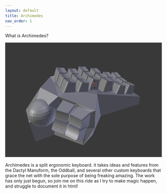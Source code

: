 ```yaml
---
layout: default
title: Archimedes
nav_order: 1
---
```


What is Archimedes?

<img src="https://raw.githubusercontent.com/SpandexWizard/Archimedes/main/archimedes%20v.05.PNG" alt="very early prototype, with temporary trackball placement">

Archimedes is a split ergonomic keyboard. it takes ideas and features from the Dactyl Manuform, the Oddball, and several other custom keyboards that grace the net with the sole purpose of being freaking amazing. The work has only just begun, so join me on this ride as I try to make magic happen, and struggle to document it in html!
